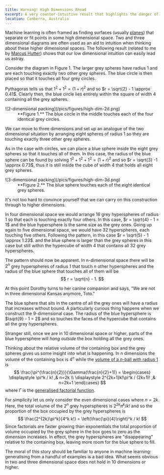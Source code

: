 ```yaml
---
title: Warning! High Dimensions Ahead
excerpt: A very counter-intuitive result that highlights the danger of reasoning about higher dimensional space by analogy with lower dimensional ones.  
location: Canberra, Australia
---
```


Machine learning is often framed as finding surfaces (usually 
[planes][]) that separate or fit points in some high dimensional space.
Two and three dimensional diagrams are often used as an aid to intuition
when thinking about these higher dimensional spaces. 
The following result (related to me by [Marcus Hutter][marcus]) shows that 
our low dimensional intuition can easily lead us astray.

[planes]: http://hunch.net/?p=524
[marcus]: http://www.hutter1.net/

Consider the diagram in Figure 1. The larger grey spheres have radius 1 and
are each touching exactly two other grey spheres. The blue circle is then
placed so that it touches all four grey circles.

Pythagoras tells us that $1^2 + 1^2 = (1+r)^2$ and so 
$r = \sqrt{2} - 1 \approx 0.41$.
Clearly then, the blue circle lies entirely within the square of width 4 
containing all the grey spheres.

<dl class="figure">
<dt>
![2-dimensional packing](/pics/figures/high-dim-2d.png)
</dt>
<dd>**Figure 1.** The blue circle in the middle touches each of the four identical grey circles.</dd>
</dl>

We can move to three dimensions and set up an analogue of the two dimensional
situation by arranging eight spheres of radius 1 so they are touching exactly
three other grey spheres.

As in the case with circles, we can place a blue sphere inside the eight grey 
spheres so that it touches all of them. In this case, the radius of the blue
sphere can be found by solving $1^2 + 1^2 + 1^2 = (1+r)^2$
and so $r = \sqrt{3} -1 \approx 0.73$, thus it is still inside the cube of 
width 4 that holds all eight grey spheres.

<dl class="figure">
<dt>
![3-dimensional packing](/pics/figures/high-dim-3d.png)
</dt>
<dd>**Figure 2.** The blue sphere touches each of the eight identical grey spheres.</dd>
</dl>

It's not too hard to convince yourself that we can carry on this construction
through to higher dimensions. 

In four dimensional space we would arrange 16 grey hyperspheres of radius 1 
so that each is touching exactly four others. In this case, 
$r = \sqrt{4} - 1 = 1$ and the blue hypersphere is the same size as the grey 
ones.
Going up again to five dimensional space, we would have 32 hyperspheres, each 
touching five others. 
Following the pattern, in this case $r = \sqrt{5} - 1 \approx 1.23$.
and the blue sphere is larger than the grey spheres in this case but still
within the hypercube of width 4 that contains all 32 grey hyperspheres.

The pattern should now be apparent. In n-dimensional space there will be
$2^n$ grey hyperspheres of radius 1 that touch $n$ other hyperspheres 
and the radius of the blue sphere that touches all of them will be
$$
	r = \sqrt{n} - 1.
$$

At this point Dorothy turns to her canine companion and says, 
"We are not in three dimensional Kansas anymore, Toto."

The blue sphere that sits in the centre of all the grey ones will have a radius 
that increases without bound. A particularly curious thing happens when we 
construct the 9-dimensional case. The radius of the blue hypersphere is 
$\sqrt{9} - 1 = 2$ and so 
touches the faces of the hypercube that contains all the grey hyperspheres.

Stranger still, once we are in 10 dimensional space or higher, parts of the blue 
hypersphere will _hang outside_ the box holding all the grey ones.

Thinking about the relative volume of the containing box and the grey spheres
gives us some insight into what is happening. In $n$ dimensions the volume
of the containing box is $4^n$ while the 
[volume of a $n$-ball with radius 1][nball] is
$$
	\frac{\pi^{\frac{n}{2}}}{\Gamma(\frac{n}{2}+1)} 
	= \begin{cases}
		\displaystyle \pi^k / k! ,& n=2k \\
		\displaystyle 2^{2k+1}k!\pi^k / (2k+1)! ,& n=2k+1
	\end{cases}
$$
where $\Gamma$ is the [generalised factorial function][gamma].

For simplicity let us only consider the even dimensional cases where $n=2k$. 
Here, the total volume of the $2^n$ grey hyperspheres is 
$2^{2k} \pi^k / k!$ and so the proportion of the box occupied by the grey
hyperspheres is
$$
	\frac{2^{2k}\pi^k}{4^k k!} = \left(\frac{\pi}{4}\right)^k / k!
$$
Since factorials are faster growing than exponentials the total proportion of
volume occupied by the grey sphere in the box goes to zero as the dimension
increases. In effect, the grey hyperspheres are "disappearing" relative to
the containing box, leaving more room for the blue sphere to fill.

[nball]: http://en.wikipedia.org/wiki/N-sphere#n-ball
[gamma]: http://en.wikipedia.org/wiki/Gamma_function

The moral of this story should be familiar to anyone in machine learning: 
generalising from a handful of examples is a bad idea. What seems obvious in 
two and three dimensional space does not hold in 10 dimensions or higher.
